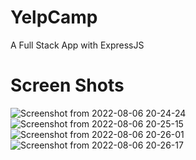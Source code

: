 # YelpCamp
A Full Stack App with ExpressJS
# Screen Shots
![Screenshot from 2022-08-06 20-24-24](https://user-images.githubusercontent.com/110425449/183259490-e82f3b9f-7a84-4b8c-be5c-5d1509188b35.png)
![Screenshot from 2022-08-06 20-25-15](https://user-images.githubusercontent.com/110425449/183259491-493eae7c-79da-45be-bcc0-3cab5d5a1b91.png)
![Screenshot from 2022-08-06 20-26-01](https://user-images.githubusercontent.com/110425449/183259493-bc68c7c5-ef62-4875-9c0f-1af60daba96e.png)
![Screenshot from 2022-08-06 20-26-17](https://user-images.githubusercontent.com/110425449/183259495-3510fb9b-ad64-4f17-9070-619d50c426d7.png)
